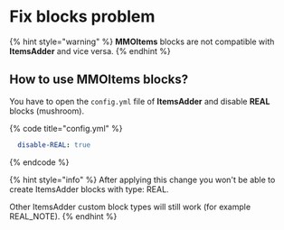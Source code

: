 # Fix blocks problem

{% hint style="warning" %}
**MMOItems** blocks are not compatible with **ItemsAdder** and vice versa.
{% endhint %}

## How to use MMOItems blocks?

You have to open the `config.yml` file of **ItemsAdder** and disable **REAL** blocks (mushroom).

{% code title="config.yml" %}
```yaml
  disable-REAL: true
```
{% endcode %}

{% hint style="info" %}
After applying this change you won't be able to create ItemsAdder blocks with type: REAL.

Other ItemsAdder custom block types will still work (for example REAL\_NOTE).
{% endhint %}
